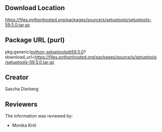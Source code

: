 ## Download Location

https://files.pythonhosted.org/packages/source/s/setuptools/setuptools-59.5.0.tar.gz

## Package URL (purl)

pkg:generic/python-setuptools@59.5.0?download_url=https://files.pythonhosted.org/packages/source/s/setuptools/setuptools-59.5.0.tar.gz

## Creator

Sascha Dierberg

## Reviewers

The information was reviewed by:

* Monika Król